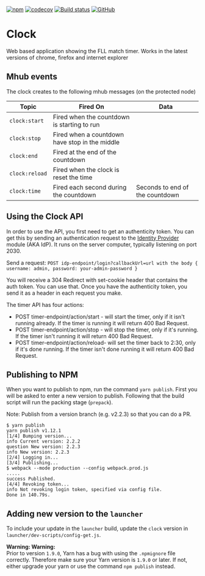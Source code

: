 [![npm](https://img.shields.io/npm/v/@first-lego-league/clock.svg)](https://www.npmjs.com/package/@first-lego-league/clock)
[![codecov](https://codecov.io/gh/FirstLegoLeague/clock/branch/master/graph/badge.svg)](https://codecov.io/gh/FirstLegoLeague/clock)
[![Build status](https://ci.appveyor.com/api/projects/status/yvxmdp73an9sl6gc/branch/master?svg=true)](https://ci.appveyor.com/project/2roy999/clock/branch/master)
[![GitHub](https://img.shields.io/github/license/FirstLegoLeague/clock.svg)](https://github.com/FirstLegoLeague/clock/blob/master/LICENSE)

# Clock

Web based application showing the FLL match timer. Works in the latest versions
of chrome, firefox and internet explorer

## Mhub events

The clock creates to the following mhub messages (on the protected node)

| Topic          | Fired On                                       | Data                            |
| -------------- | ---------------------------------------------- | ------------------------------- |
| `clock:start`  | Fired when the countdown is starting to run    |                                 |
| `clock:stop`   | Fired when a countdown have stop in the middle |                                 |
| `clock:end`    | Fired at the end of the countdown              |                                 |
| `clock:reload` | Fired when the clock is reset the time         |                                 |
| `clock:time`   | Fired each second during the countdown         | Seconds to end of the countdown |

## Using the Clock API

In order to use the API, you first need to get an authenticity token. You can get this by sending an authentication request to the [Identity Provider](https://github.com/FirstLegoLeague/identity-provider) module (AKA IdP). It runs on the server computer, typically listening on port 2030.

Send a request: `POST idp-endpoint/login?callbackUrl=url with the body { username: admin, password: your-admin-password }`

You will receive a 304 Redirect with set-cookie header that contains the auth token. You can use that.
Once you have the authenticity token, you send it as a header in each request you make. 

The timer API has four actions:
-  POST timer-endpoint/action/start - will start the timer, only if it isn't running already. If the timer is running it will return 400 Bad Request.
-  POST timer-endpoint/action/stop - will stop the timer, only if it's running. If the timer isn't running it will return 400 Bad Request.
-  POST timer-endpoint/action/reload- will set the timer back to 2:30, only if it's done running. If the timer isn't done running it will return 400 Bad Request.

## Publishing to NPM

When you want to publish to npm, run the command `yarn publish`. First you will be asked to enter a new version to publish. Following that the build script will run the packing stage (`prepack`).

Note: Publish from a version branch (e.g. v2.2.3) so that you can do a PR.

```
$ yarn publish
yarn publish v1.12.1
[1/4] Bumping version...
info Current version: 2.2.2
question New version: 2.2.3
info New version: 2.2.3
[2/4] Logging in...
[3/4] Publishing...
$ webpack --mode production --config webpack.prod.js
.....
success Published.
[4/4] Revoking token...
info Not revoking login token, specified via config file.
Done in 140.79s.
```

## Adding new version to the `launcher`

To include your update in the `launcher` build, update the `clock` version in `launcher/dev-scripts/config-get.js`.

**Warning: Warning:**  
Prior to version `1.9.0`, Yarn has a bug with using the `.npmignore`
file correctly. Therefore make sure your Yarn version is `1.9.0` or later. If not, either upgrade your yarn or use the command `npm publish` instead.